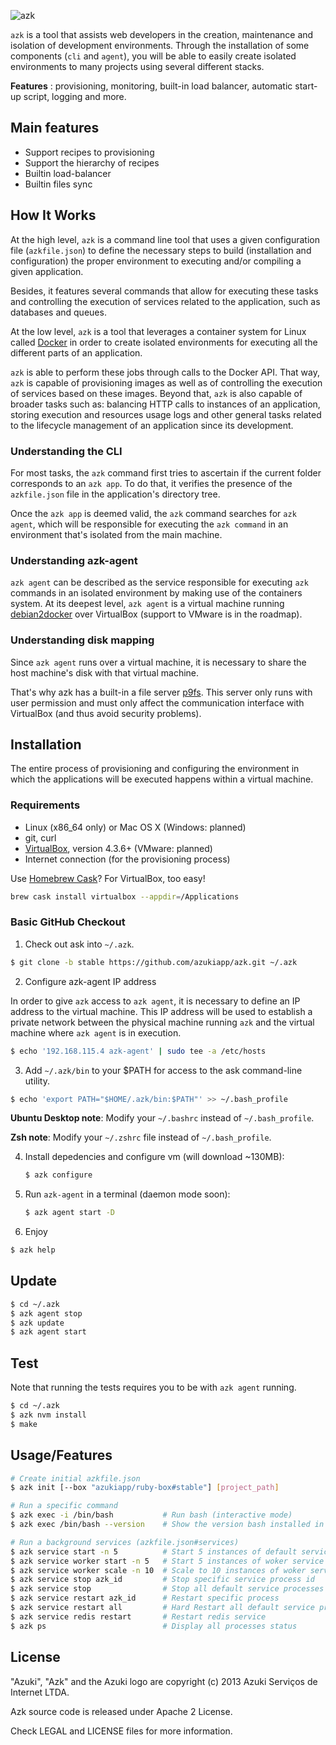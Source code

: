 ![azk](https://github.com/azukiapp/azk/raw/master/lib/share/pres/top-logo-wo.png)

`azk` is a tool that assists web developers in the creation, maintenance and isolation of development environments. Through the installation of some components (`cli` and `agent`), you will be able to easily create isolated environments to many projects using several different stacks.

**Features** : provisioning, monitoring, built-in load balancer, automatic start-up script, logging and more.

## Main features

* Support recipes to provisioning
* Support the hierarchy of recipes
* Builtin load-balancer
* Builtin files sync

## How It Works

At the high level, `azk` is a command line tool that uses a given configuration file (`azkfile.json`) to define the necessary steps to build (installation and configuration) the proper environment to executing and/or compiling a given application.

Besides, it features several commands that allow for executing these tasks and controlling the execution of services related to the application, such as databases and queues. 

At the low level, `azk` is a tool that leverages a container system for Linux called [Docker][docker] in order to create isolated environments for executing all the different parts of an application. 

`azk` is able to perform these jobs through calls to the Docker API. That way, `azk` is capable of provisioning images as well as of controlling the execution of services based on these images. Beyond that, `azk` is also capable of broader tasks such as: balancing HTTP calls to instances of an application, storing execution and resources usage logs and other general tasks related to the lifecycle management of an application since its development.

### Understanding the CLI

For most tasks, the `azk` command first tries to ascertain if the current folder corresponds to an `azk app`. To do that, it verifies the presence of the `azkfile.json` file in the application's directory tree. 

Once the `azk app` is deemed valid, the `azk` command searches for `azk agent`, which will be responsible for executing the `azk command` in an environment that's isolated from the main machine. 

### Understanding azk-agent

`azk agent` can be described as the service responsible for executing `azk` commands in an isolated environment by making use of the containers system. At its deepest level, `azk agent` is a virtual machine running [debian2docker][debian2docker] over VirtualBox (support to VMware is in the roadmap).

### Understanding disk mapping

Since `azk agent` runs over a virtual machine, it is necessary to share the host machine's disk with that virtual machine.

That's why azk has a built-in a file server [p9fs][p9fs]. This server only runs with user permission and must only affect the communication interface with VirtualBox (and thus avoid security problems).

## Installation

The entire process of provisioning and configuring the environment in which the applications will be executed happens within a virtual machine.

### Requirements

* Linux (x86_64 only) or Mac OS X (Windows: planned)
* git, curl
* [VirtualBox][virtualbox_dl], version 4.3.6+ (VMware: planned)
* Internet connection (for the provisioning process)

Use [Homebrew Cask][homebrew_cask]? For VirtualBox, too easy!

```sh
brew cask install virtualbox --appdir=/Applications
```

### Basic GitHub Checkout

1. Check out ask into `~/.azk`.

  ```bash
  $ git clone -b stable https://github.com/azukiapp/azk.git ~/.azk
  ```

2. Configure azk-agent IP address

  In order to give `azk` access to `azk agent`, it is necessary to define an IP address to the virtual machine. This IP address will be used to establish a private network between the physical machine running `azk` and the virtual machine where `azk agent` is in execution. 

  ```bash
  $ echo '192.168.115.4 azk-agent' | sudo tee -a /etc/hosts 
  ```

3. Add `~/.azk/bin` to your $PATH for access to the ask command-line utility.

  ```bash
  $ echo 'export PATH="$HOME/.azk/bin:$PATH"' >> ~/.bash_profile
  ```

  **Ubuntu Desktop note**: Modify your `~/.bashrc` instead of `~/.bash_profile`.

  **Zsh note**: Modify your `~/.zshrc` file instead of `~/.bash_profile`.

4. Install depedencies and configure vm (will download ~130MB):

	```bash
	$ azk configure
	```

5. Run `azk-agent` in a terminal (daemon mode soon):

	```bash
	$ azk agent start -D
	```

6. Enjoy

  ```bash
  $ azk help
  ```

## Update

```bash
$ cd ~/.azk
$ azk agent stop
$ azk update
$ azk agent start
```

## Test

Note that running the tests requires you to be with `azk agent` running.

```bash
$ cd ~/.azk
$ azk nvm install
$ make
```

## Usage/Features

```bash
# Create initial azkfile.json
$ azk init [--box "azukiapp/ruby-box#stable"] [project_path] 

# Run a specific command
$ azk exec -i /bin/bash           # Run bash (interactive mode)
$ azk exec /bin/bash --version    # Show the version bash installed in image-app

# Run a background services (azkfile.json#services)
$ azk service start -n 5          # Start 5 instances of default service
$ azk service worker start -n 5   # Start 5 instances of woker service
$ azk service worker scale -n 10  # Scale to 10 instances of woker service
$ azk service stop azk_id         # Stop specific service process id
$ azk service stop                # Stop all default service processes
$ azk service restart azk_id      # Restart specific process
$ azk service restart all         # Hard Restart all default service proccesses
$ azk service redis restart       # Restart redis service
$ azk ps                          # Display all processes status
```

## License

"Azuki", "Azk" and the Azuki logo are copyright (c) 2013 Azuki Serviços de Internet LTDA.

Azk source code is released under Apache 2 License.

Check LEGAL and LICENSE files for more information.

[docker]: http://docker.io
[debian2docker]: https://github.com/unclejack/debian2docker
[p9fs]: https://github.com/azukiapp/node-p9fs
[virtualbox_dl]: http://www.vagrantup.com/downloads.html
[homebrew_cask]: https://github.com/phinze/homebrew-cask